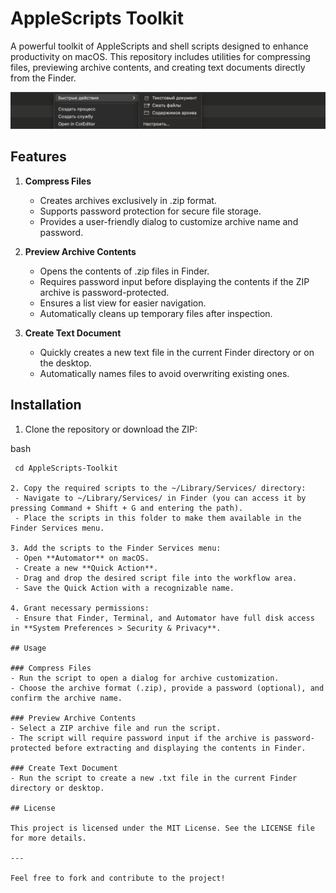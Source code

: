 # AppleScripts Toolkit

A powerful toolkit of AppleScripts and shell scripts designed to enhance productivity on macOS. This repository includes utilities for compressing files, previewing archive contents, and creating text documents directly from the Finder.

![Project Logo](assets/logo.png)

## Features

1. **Compress Files**  
   - Creates archives exclusively in .zip format.  
   - Supports password protection for secure file storage.  
   - Provides a user-friendly dialog to customize archive name and password.

2. **Preview Archive Contents**  
   - Opens the contents of .zip files in Finder.  
   - Requires password input before displaying the contents if the ZIP archive is password-protected.  
   - Ensures a list view for easier navigation.  
   - Automatically cleans up temporary files after inspection.

3. **Create Text Document**  
   - Quickly creates a new text file in the current Finder directory or on the desktop.  
   - Automatically names files to avoid overwriting existing ones.

## Installation

1. Clone the repository or download the ZIP:
   
bash
  ```git clone https://github.com/Azazide/AppleScripts-Toolkit.git
   cd AppleScripts-Toolkit

2. Copy the required scripts to the ~/Library/Services/ directory:
   - Navigate to ~/Library/Services/ in Finder (you can access it by pressing Command + Shift + G and entering the path).
   - Place the scripts in this folder to make them available in the Finder Services menu.

3. Add the scripts to the Finder Services menu:
   - Open **Automator** on macOS.
   - Create a new **Quick Action**.
   - Drag and drop the desired script file into the workflow area.
   - Save the Quick Action with a recognizable name.

4. Grant necessary permissions:
   - Ensure that Finder, Terminal, and Automator have full disk access in **System Preferences > Security & Privacy**.

## Usage

### Compress Files
- Run the script to open a dialog for archive customization.
- Choose the archive format (.zip), provide a password (optional), and confirm the archive name.

### Preview Archive Contents
- Select a ZIP archive file and run the script.
- The script will require password input if the archive is password-protected before extracting and displaying the contents in Finder.

### Create Text Document
- Run the script to create a new .txt file in the current Finder directory or desktop.

## License

This project is licensed under the MIT License. See the LICENSE file for more details.

---

Feel free to fork and contribute to the project!